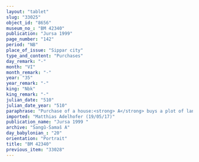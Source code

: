 ```yaml
---
layout: "tablet"
slug: "33025"
object_id: "8656"
museum_no_: "BM 42340"
publication: "Jursa 1999"
page_number: "142"
period: "NB"
place_of_issue: "Sippar city"
type_and_content: "Purchases"
day_remark: "-"
month: "VI"
month_remark: "-"
year: "35"
year_remark: "-"
king: "Nbk"
king_remark: "-"
julian_date: "510"
julian_date_year: "510"
paraphrase: "Purchase of a house:<strong> A</strong> buys a plot of land in Sippar from <strong>B<sub>1</sub></strong>, <strong>B<sub>2</sub></strong>, <strong>B<sub>3</sub></strong>, <strong>B<sub>4</sub></strong>, <strong>B<sub>5</sub></strong> for 1 shekel of white silver per cubit (= 7 minas 37 shekels of block silver), and an additional payment of 10 shekels. It measures 150 cubits on the upper side to the north, next to the thoroughfare (<em>mūtaqu</em>) of the [standard?] of the queen of Sippar; 150 cubits on the lower side to the south, next to the houses in ruins of <strong>C<sub>1</sub></strong>; 150 cubits on the upper front to the west, next to the street at the city wall; 150 cubits on the lower front to the east, next to the house in ruins of the <em>sartennu </em><strong>C<sub>2</sub></strong> and the house of <strong>C<sub>3</sub></strong>. In total, the land measures 456;0.6 sq. r ( 5596,5 m<sup>2</sup>). The document closes with the usual final clauses regarding the reception of the money, exclusion of further litigation on behalf of the seller&rsquo;s party on pain of paying the price 12 times over. 7 witnesses, including 4 temple enterers (<em>ērib bīti</em>) of &Scaron;ama&scaron; (Zēr-Bābili/Ina/tē&scaron;&icirc;-ēṭir//Ēdu-ēṭir; Mukkēˀa/Arad-Bēl//&Scaron;ang&ucirc;-&Scaron;ama&scaron;; &Scaron;ama&scaron;-aplu-uṣur//Ilēˀi-Marduk; Niqūdu//Balāṭu), and the scribe: Balāṭu/Bēl-rēmanni//S&icirc;n-ilī.<br /> &nbsp;<br /> <strong>A</strong> = Mu&scaron;eb&scaron;i-Marduk/Bēl-nādin-apli//&Scaron;ang&ucirc;-&Scaron;ama&scaron;(here Marduk); <strong>B<sub>1</sub></strong>&nbsp;= Bēl-iddin/Rēmūt-Bēl//Isinnāya; <strong>B<sub>2</sub></strong>&nbsp;= broken name/Rēmūt-Bēl//Isinnāya; <strong>B<sub>3</sub></strong>&nbsp;= Iddin-Nab&ucirc;/Rēmūt-Bēl//Isinnāya; <strong>B<sub>4</sub></strong>&nbsp;= Bēl-kāṣir/Rēmūt-Bēl//Isinnāya; <strong>B<sub>5</sub></strong>&nbsp;= Bēl-ēriba/Rēmūt-Bēl//Isinnāya; <strong>C<sub>1</sub></strong>&nbsp;= Kinnāya//Isinnāya; <strong>C<sub>2</sub></strong>&nbsp;= Mu&scaron;ēzib-Marduk, <em>sartennu</em>; <strong>C<sub>3</sub>&nbsp;</strong>= Zanziri/Bēl-kāṣir//&Scaron;ang&ucirc;-Gula<br /> &nbsp;"
imported: "Matthias Adelhofer (19/05/17)"
publication_name: "Jursa 1999 "
archive: "Šangû-Šamaš A"
day_babylonian_: "20"
orientation: "Portrait"
title: "BM 42340"
previous_item: "33028"
---
```

